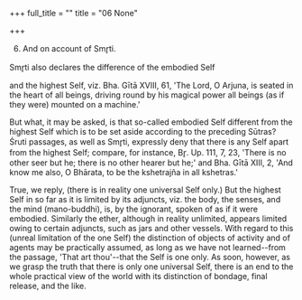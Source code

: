 +++
full_title = ""
title = "06 None"

+++


6. And on account of Smr̥ti.

Smr̥ti also declares the difference of the embodied Self

and the highest Self, viz. Bha. Gītā XVIII, 61, 'The Lord, O Arjuna, is seated in the heart of all beings, driving round by his magical power all beings (as if they were) mounted on a machine.'

But what, it may be asked, is that so-called embodied Self different from the highest Self which is to be set aside according to the preceding Sūtras? Śruti passages, as well as Smr̥ti, expressly deny that there is any Self apart from the highest Self; compare, for instance, Br̥. Up. 111, 7, 23, 'There is no other seer but he; there is no other hearer but he;' and Bha. Gītā XIII, 2, 'And know me also, O Bhārata, to be the kshetrajña in all kshetras.'

True, we reply, (there is in reality one universal Self only.) But the highest Self in so far as it is limited by its adjuncts, viz. the body, the senses, and the mind (mano-buddhi), is, by the ignorant, spoken of as if it were embodied. Similarly the ether, although in reality unlimited, appears limited owing to certain adjuncts, such as jars and other vessels. With regard to this (unreal limitation of the one Self) the distinction of objects of activity and of agents may be practically assumed, as long as we have not learned--from the passage, 'That art thou'--that the Self is one only. As soon, however, as we grasp the truth that there is only one universal Self, there is an end to the whole practical view of the world with its distinction of bondage, final release, and the like.

